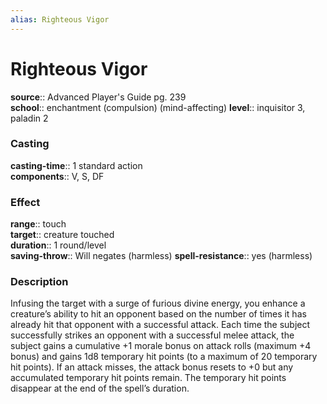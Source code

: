 ```yaml
---
alias: Righteous Vigor
---
```


# Righteous Vigor 

**source**:: Advanced Player's Guide pg. 239  
**school**:: enchantment (compulsion) (mind-affecting)
**level**:: inquisitor 3, paladin 2

### Casting 

**casting-time**:: 1 standard action  
**components**:: V, S, DF

### Effect 

**range**:: touch  
**target**:: creature touched  
**duration**:: 1 round/level  
**saving-throw**:: Will negates (harmless)
**spell-resistance**:: yes (harmless)

### Description 

Infusing the target with a surge of furious divine energy, you enhance a creature’s ability to hit an opponent based on the number of times it has already hit that opponent with a successful attack. Each time the subject successfully strikes an opponent with a successful melee attack, the subject gains a cumulative +1 morale bonus on attack rolls (maximum +4 bonus) and gains 1d8 temporary hit points (to a maximum of 20 temporary hit points). If an attack misses, the attack bonus resets to +0 but any accumulated temporary hit points remain. The temporary hit points disappear at the end of the spell’s duration.
